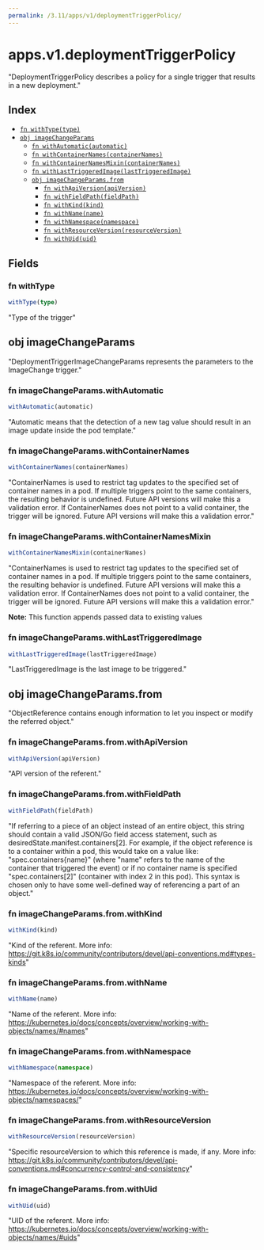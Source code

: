 ```yaml
---
permalink: /3.11/apps/v1/deploymentTriggerPolicy/
---
```


# apps.v1.deploymentTriggerPolicy

"DeploymentTriggerPolicy describes a policy for a single trigger that results in a new deployment."

## Index

* [`fn withType(type)`](#fn-withtype)
* [`obj imageChangeParams`](#obj-imagechangeparams)
  * [`fn withAutomatic(automatic)`](#fn-imagechangeparamswithautomatic)
  * [`fn withContainerNames(containerNames)`](#fn-imagechangeparamswithcontainernames)
  * [`fn withContainerNamesMixin(containerNames)`](#fn-imagechangeparamswithcontainernamesmixin)
  * [`fn withLastTriggeredImage(lastTriggeredImage)`](#fn-imagechangeparamswithlasttriggeredimage)
  * [`obj imageChangeParams.from`](#obj-imagechangeparamsfrom)
    * [`fn withApiVersion(apiVersion)`](#fn-imagechangeparamsfromwithapiversion)
    * [`fn withFieldPath(fieldPath)`](#fn-imagechangeparamsfromwithfieldpath)
    * [`fn withKind(kind)`](#fn-imagechangeparamsfromwithkind)
    * [`fn withName(name)`](#fn-imagechangeparamsfromwithname)
    * [`fn withNamespace(namespace)`](#fn-imagechangeparamsfromwithnamespace)
    * [`fn withResourceVersion(resourceVersion)`](#fn-imagechangeparamsfromwithresourceversion)
    * [`fn withUid(uid)`](#fn-imagechangeparamsfromwithuid)

## Fields

### fn withType

```ts
withType(type)
```

"Type of the trigger"

## obj imageChangeParams

"DeploymentTriggerImageChangeParams represents the parameters to the ImageChange trigger."

### fn imageChangeParams.withAutomatic

```ts
withAutomatic(automatic)
```

"Automatic means that the detection of a new tag value should result in an image update inside the pod template."

### fn imageChangeParams.withContainerNames

```ts
withContainerNames(containerNames)
```

"ContainerNames is used to restrict tag updates to the specified set of container names in a pod. If multiple triggers point to the same containers, the resulting behavior is undefined. Future API versions will make this a validation error. If ContainerNames does not point to a valid container, the trigger will be ignored. Future API versions will make this a validation error."

### fn imageChangeParams.withContainerNamesMixin

```ts
withContainerNamesMixin(containerNames)
```

"ContainerNames is used to restrict tag updates to the specified set of container names in a pod. If multiple triggers point to the same containers, the resulting behavior is undefined. Future API versions will make this a validation error. If ContainerNames does not point to a valid container, the trigger will be ignored. Future API versions will make this a validation error."

**Note:** This function appends passed data to existing values

### fn imageChangeParams.withLastTriggeredImage

```ts
withLastTriggeredImage(lastTriggeredImage)
```

"LastTriggeredImage is the last image to be triggered."

## obj imageChangeParams.from

"ObjectReference contains enough information to let you inspect or modify the referred object."

### fn imageChangeParams.from.withApiVersion

```ts
withApiVersion(apiVersion)
```

"API version of the referent."

### fn imageChangeParams.from.withFieldPath

```ts
withFieldPath(fieldPath)
```

"If referring to a piece of an object instead of an entire object, this string should contain a valid JSON/Go field access statement, such as desiredState.manifest.containers[2]. For example, if the object reference is to a container within a pod, this would take on a value like: \"spec.containers{name}\" (where \"name\" refers to the name of the container that triggered the event) or if no container name is specified \"spec.containers[2]\" (container with index 2 in this pod). This syntax is chosen only to have some well-defined way of referencing a part of an object."

### fn imageChangeParams.from.withKind

```ts
withKind(kind)
```

"Kind of the referent. More info: https://git.k8s.io/community/contributors/devel/api-conventions.md#types-kinds"

### fn imageChangeParams.from.withName

```ts
withName(name)
```

"Name of the referent. More info: https://kubernetes.io/docs/concepts/overview/working-with-objects/names/#names"

### fn imageChangeParams.from.withNamespace

```ts
withNamespace(namespace)
```

"Namespace of the referent. More info: https://kubernetes.io/docs/concepts/overview/working-with-objects/namespaces/"

### fn imageChangeParams.from.withResourceVersion

```ts
withResourceVersion(resourceVersion)
```

"Specific resourceVersion to which this reference is made, if any. More info: https://git.k8s.io/community/contributors/devel/api-conventions.md#concurrency-control-and-consistency"

### fn imageChangeParams.from.withUid

```ts
withUid(uid)
```

"UID of the referent. More info: https://kubernetes.io/docs/concepts/overview/working-with-objects/names/#uids"
